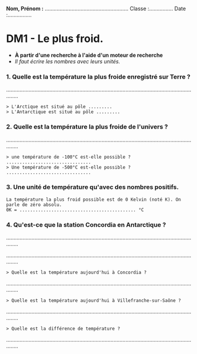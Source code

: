 **Nom, Prénom :** ........................................................ Classe :................ Date :................

# DM1 - Le plus froid.

* **À partir d'une recherche à l'aide d'un moteur de recherche**
* *Il faut écrire les nombres avec leurs unités.*

### 1. Quelle est la température la plus froide enregistré sur Terre ?
....................................................................................................................................

	> L'Arctique est situé au pôle .........
	> L'Antarctique est situé au pôle .........
	
### 2. Quelle est la température la plus froide de l'univers ?
....................................................................................................................................

	> une température de -100°C est-elle possible ? ................................
	> Une température de -500°C est-elle possible ? ................................
	
### 3. Une unité de température qu'avec des nombres positifs.
	La température la plus froid possible est de 0 Kelvin (noté K). On parle de zéro absolu.
	0K = ............................................ °C
	
### 4. Qu'est-ce que la station Concordia en Antarctique ?
....................................................................................................................................

....................................................................................................................................

	> Quelle est la température aujourd'hui à Concordia ?
....................................................................................................................................

	> Quelle est la température aujourd'hui à Villefranche-sur-Saône ?
....................................................................................................................................

	> Quelle est la différence de température ?
....................................................................................................................................